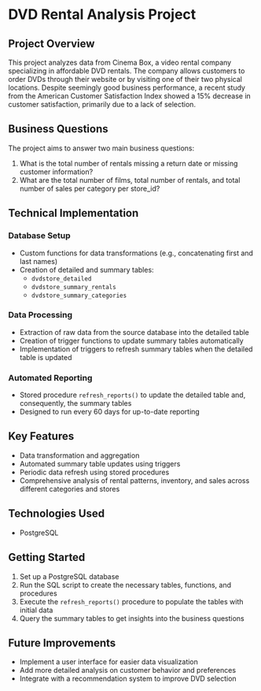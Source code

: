 # DVD Rental Analysis Project

## Project Overview
This project analyzes data from Cinema Box, a video rental company specializing in affordable DVD rentals. The company allows customers to order DVDs through their website or by visiting one of their two physical locations. Despite seemingly good business performance, a recent study from the American Customer Satisfaction Index showed a 15% decrease in customer satisfaction, primarily due to a lack of selection.

## Business Questions
The project aims to answer two main business questions:

1. What is the total number of rentals missing a return date or missing customer information?
2. What are the total number of films, total number of rentals, and total number of sales per category per store_id?

## Technical Implementation

### Database Setup
- Custom functions for data transformations (e.g., concatenating first and last names)
- Creation of detailed and summary tables:
  - `dvdstore_detailed`
  - `dvdstore_summary_rentals`
  - `dvdstore_summary_categories`

### Data Processing
- Extraction of raw data from the source database into the detailed table
- Creation of trigger functions to update summary tables automatically
- Implementation of triggers to refresh summary tables when the detailed table is updated

### Automated Reporting
- Stored procedure `refresh_reports()` to update the detailed table and, consequently, the summary tables
- Designed to run every 60 days for up-to-date reporting

## Key Features
- Data transformation and aggregation
- Automated summary table updates using triggers
- Periodic data refresh using stored procedures
- Comprehensive analysis of rental patterns, inventory, and sales across different categories and stores

## Technologies Used
- PostgreSQL

## Getting Started
1. Set up a PostgreSQL database
2. Run the SQL script to create the necessary tables, functions, and procedures
3. Execute the `refresh_reports()` procedure to populate the tables with initial data
4. Query the summary tables to get insights into the business questions

## Future Improvements
- Implement a user interface for easier data visualization
- Add more detailed analysis on customer behavior and preferences
- Integrate with a recommendation system to improve DVD selection
